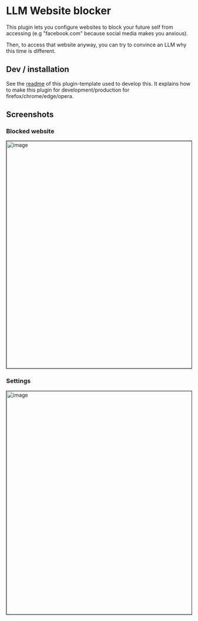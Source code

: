# LLM Website blocker

This plugin lets you configure websites to block your future self from accessing (e.g "facebook.com" because social media makes you anxious).

Then, to access that website anyway, you can try to convince an LLM why this time is different.

## Dev / installation

See the [readme](https://github.com/abhijithvijayan/web-extension-starter/blob/react-typescript/README.md) of this plugin-template used to develop this.
It explains how to make this plugin for development/production for firefox/chrome/edge/opera.

## Screenshots

### Blocked website

<img width="619" alt="image" src="https://github.com/user-attachments/assets/70eec3b2-e373-4031-8352-fd1e78776f11" style="border: 1px solid #000;" />

### Settings

<img width="608" alt="image" src="https://github.com/user-attachments/assets/686488e6-b6f6-4cb7-8b30-0e6c38569080" style="border: 1px solid #000;" />
